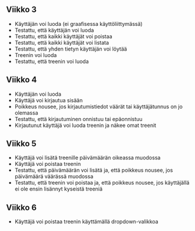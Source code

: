 ## Viikko 3

- Käyttäjän voi luoda (ei graafisessa käyttöliittymässä)
- Testattu, että käyttäjän voi luoda
- Testattu, että kaikki käyttäjät voi poistaa
- Testattu, että kaikki käyttäjät voi listata
- Testattu, että yhden tietyn käyttäjän voi löytää
- Treenin voi luoda
- Testattu, että treenin voi luoda

## Viikko 4

- Käyttäjän voi luoda
- Käyttäjä voi kirjautua sisään
- Poikkeus nousee, jos kirjautumistiedot väärät tai käyttäjätunnus on jo olemassa
- Testattu, että kirjautuminen onnistuu tai epäonnistuu
- Kirjautunut käyttäjä voi luoda treenin ja näkee omat treenit

## Viikko 5
- Käyttäjä voi lisätä treenille päivämäärän oikeassa muodossa
- Käyttäjä voi poistaa treenin
- Testattu, että päivämäärän voi lisätä ja, että poikkeus nousee, jos päivämäärä väärässä muodossa
- Testattu, että treenin voi poistaa ja, että poikkeus nousee, jos käyttäjällä ei ole ensin lisännyt kyseistä treeniä

## Viikko 6
- Käyttäjä voi poistaa treenin käyttämällä dropdown-valikkoa
